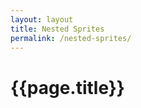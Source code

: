 ```yaml
---
layout: layout
title: Nested Sprites
permalink: /nested-sprites/
---
```


# {{page.title}}

<style>
    svg {
        color: #fd6429;
        fill: #275287;
    }
</style>


<svg viewbox="0 0 100 100">
    <use xlink:href="/svg/sprite.svg#shades-combined"></use>
</svg>